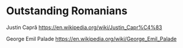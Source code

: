 # Outstanding Romanians

Justin Capră https://en.wikipedia.org/wiki/Justin_Capr%C4%83

George Emil Palade https://en.wikipedia.org/wiki/George_Emil_Palade
